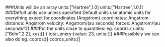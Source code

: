 ###Units will be an array
  units:["Hartree",1.0]
  units:["Hartree",1.0,1]
###Defult units use unless specified
  Default units use atomic units for everything expect for coordinates (Angstrom)
  coordinates: Angstrom
  distance: Angstrom
  velocity: Angstrom/(au seconds)
  forces: Angstrom/(au seconds^2)
###Put the units close to quantities:
    eg.
    coords:{ units:["Bohr",2.2],
             xyz:[] }
    total_enery:{value: 23,
                 units:[]}
###Possiblely we can also do
    eg. coords:[]
        coords_units:[]
     

